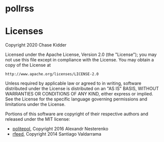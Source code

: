 # pollrss

# Licenses

Copyright 2020 Chase Kidder

Licensed under the Apache License, Version 2.0 (the "License");
you may not use this file except in compliance with the License.
You may obtain a copy of the License at

    http://www.apache.org/licenses/LICENSE-2.0

Unless required by applicable law or agreed to in writing, software
distributed under the License is distributed on an "AS IS" BASIS,
WITHOUT WARRANTIES OR CONDITIONS OF ANY KIND, either express or implied.
See the License for the specific language governing permissions and
limitations under the License.



Portions of this software are copyright of their respective authors and released under the MIT license:
- [politepol](https://github.com/taroved/pol), Copyright 2016 Alexandr Nesterenko
- [rfeed](https://github.com/svpino/rfeed), Copyright 2014 Santiago Valdarrama
